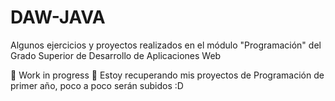 # DAW-JAVA
Algunos ejercicios y proyectos realizados en el módulo "Programación" del Grado Superior de Desarrollo de Aplicaciones Web

🚧 Work in progress 🚧
Estoy recuperando mis proyectos de Programación de primer año, poco a poco serán subidos :D
